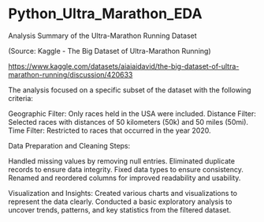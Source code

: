 # Python_Ultra_Marathon_EDA

Analysis Summary of the Ultra-Marathon Running Dataset

(Source: Kaggle - The Big Dataset of Ultra-Marathon Running)

https://www.kaggle.com/datasets/aiaiaidavid/the-big-dataset-of-ultra-marathon-running/discussion/420633

The analysis focused on a specific subset of the dataset with the following criteria:

Geographic Filter: Only races held in the USA were included.
Distance Filter: Selected races with distances of 50 kilometers (50k) and 50 miles (50mi).
Time Filter: Restricted to races that occurred in the year 2020.
  
Data Preparation and Cleaning Steps:

Handled missing values by removing null entries.
Eliminated duplicate records to ensure data integrity.
Fixed data types to ensure consistency.
Renamed and reordered columns for improved readability and usability.

Visualization and Insights:
Created various charts and visualizations to represent the data clearly.
Conducted a basic exploratory analysis to uncover trends, patterns, and key statistics from the filtered dataset.

